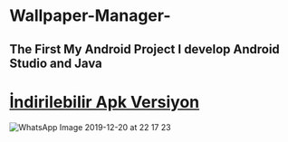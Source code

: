 # Wallpaper-Manager-
## The First My Android Project I develop Android Studio and Java

# [İndirilebilir Apk Versiyon](https://drive.google.com/open?id=1MDiTM-3-7Cof1J5x_ykbNZ6RfjSzExbX)



![WhatsApp Image 2019-12-20 at 22 17 23](https://user-images.githubusercontent.com/32311900/71287798-56f37700-237a-11ea-99f9-fb44112f3794.jpeg)

